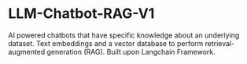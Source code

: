 # LLM-Chatbot-RAG-V1
AI powered chatbots that have specific knowledge about an underlying dataset. Text embeddings and a vector database to perform retrieval-augmented generation (RAG). Built upon Langchain Framework.
